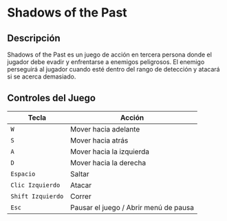 # Shadows of the Past

## Descripción

Shadows of the Past es un  juego de acción en tercera persona donde el jugador debe evadir y enfrentarse a enemigos peligrosos. 
El enemigo perseguirá al jugador cuando esté dentro del rango de detección y atacará si se acerca demasiado. 

## Controles del Juego

| Tecla             | Acción                                  |
| ----------------- | --------------------------------------- |
| `W`               | Mover hacia adelante                    |
| `S`               | Mover hacia atrás                       |
| `A`               | Mover hacia la izquierda                |
| `D`               | Mover hacia la derecha                  |
| `Espacio`         | Saltar                                  |
| `Clic Izquierdo`  | Atacar                                  |
| `Shift Izquierdo` | Correr                                  |
| `Esc`             | Pausar el juego / Abrir menú de pausa   |
